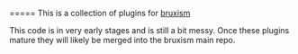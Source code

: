 =====
This is a collection of plugins for [bruxism](https://github.com/iopred/bruxism)

This code is in very early stages and is still a bit messy.  Once these plugins
mature they will likely be merged into the bruxism main repo.

